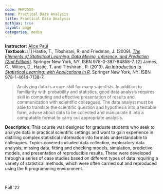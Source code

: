 ```yaml
---
code: PHP2550 
name: Practical Data Analysis 
title: Practical Data Analysis 
mathjax: true
layout: page
categories: media
---
```


**Instructor:** [Alice Paul](https://vivo.brown.edu/display/apaul6) <br>
**Textbook:** [1] Hastie, T., Tibshirani, R. and Friedman, J. (2009). [*The Elements of Statistical Learning: Data Mining, Inference, and Prediction (2nd Edition)*](https://hastie.su.domains/Papers/ESLII.pdf). Springer New York, NY. ISBN 978-0-387-84858-7. [2] James, G., Witten, D., Hastie, T. and Tibshirani, R. (2013). [*An Introduction to Statistical Learning: with Applications in R*](https://hastie.su.domains/ISLR2/ISLRv2_website.pdf). Springer New York, NY. ISBN 978-1-4614-7138-7. 

> Analyzing data is a core skill for many scientists. In addition to familiarity with probability and statistics, good data analysis requires skill in computing and effective presentation of results and communication with scientific colleagues. The data analyst must be able to translate the scientific question and hypothesis into a testable form, advise about data to be collected and manipulate it into a computable format to carry out appropriate analysis.

**Description:** This course was designed for graduate students who seek to analyze data in practical scientific settings and want to gain experience in distilling complex statistical information into formats understandable to colleagues. Topics covered included data collection, exploratory data analysis, missing data, fitting and checking models, simulation, predictive models, and presentation of reproducible results. These were developed through a series of case studies based on different types of data requiring a variety of statistical methods, which were often carried out and reproduced using the R programming environment.

&nbsp;

Fall '22
